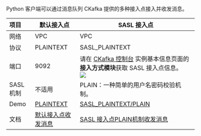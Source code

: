 Python 客户端可以通过消息队列 CKafka 提供的多种接入点接入并收发消息。

| 项目     | **默认接入点**                                               | **SASL 接入点**                                               |
| :------- | ------------------------------------------------------------ | ------------------------------------------------------------ |
| 网络     | VPC                                                          | VPC                                                          |
| 协议     | PLAINTEXT                                                    | SASL_PLAINTEXT                                               |
| 端口     | 9092                                                         | 请在 [CKafka 控制台](https://console.cloud.tencent.com/ckafka) 实例基本信息页面的**接入方式模块**获取 SASL 接入点信息。<br>![](https://main.qcloudimg.com/raw/6855a9d500dcbefbabed91515b695050.png) |
| SASL机制 | 不适用                                                       | PLAIN：一种简单的用户名密码校验机制。                        |
| Demo     | [PLAINTEXT](https://github.com/TencentCloud/ckafka-sdk-demo/tree/main/pythonkafkademo/default) | [SASL_PLAINTEXT/PLAIN](https://github.com/TencentCloud/ckafka-sdk-demo/tree/main/pythonkafkademo/sasl) |
| 文档     | [默认接入点收发消息](https://cloud.tencent.com/document/product/597/55034)                                       | [SASL 接入点PLAIN机制收发消息](https://cloud.tencent.com/document/product/597/55035)                              |

